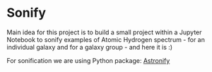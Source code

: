 # Sonify

Main idea for this project is to build a small project within a Jupyter Notebook to sonify examples of Atomic Hydrogen spectrum - for an individual galaxy and for a galaxy group - and here it is :)

For sonification we are using Python package: [Astronify](https://astronify.readthedocs.io/en/latest/astronify/index.html#)
